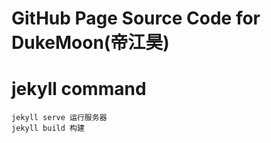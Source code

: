 # GitHub Page Source Code for DukeMoon(帝江昊)

# jekyll command
    jekyll serve 运行服务器
	jekyll build 构建
